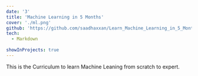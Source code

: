 ```yaml
---
date: '3'
title: 'Machine Learning in 5 Months'
cover: './ml.png'
github: 'https://github.com/saadhaxxan/Learn_Machine_Learning_in_5_Months'
tech:
  - Markdown
  
showInProjects: true
---
```


This is the Curriculum to learn Machine Leaning from scratch to expert.
